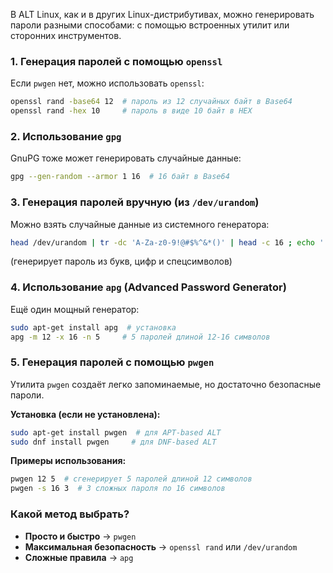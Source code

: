 В ALT Linux, как и в других Linux-дистрибутивах, можно генерировать пароли разными способами: с помощью встроенных утилит или сторонних инструментов.  


### **1. Генерация паролей с помощью `openssl`**  
Если `pwgen` нет, можно использовать `openssl`:  
```bash
openssl rand -base64 12  # пароль из 12 случайных байт в Base64
openssl rand -hex 10     # пароль в виде 10 байт в HEX
```


### **2. Использование `gpg`**  
GnuPG тоже может генерировать случайные данные:  
```bash
gpg --gen-random --armor 1 16  # 16 байт в Base64
```


### **3. Генерация паролей вручную (из `/dev/urandom`)**  
Можно взять случайные данные из системного генератора:  
```bash
head /dev/urandom | tr -dc 'A-Za-z0-9!@#$%^&*()' | head -c 16 ; echo ''
```
(генерирует пароль из букв, цифр и спецсимволов)



### **4. Использование `apg` (Advanced Password Generator)**  
Ещё один мощный генератор:  
```bash
sudo apt-get install apg  # установка
apg -m 12 -x 16 -n 5     # 5 паролей длиной 12-16 символов
```


### **5. Генерация паролей с помощью `pwgen`**  
Утилита `pwgen` создаёт легко запоминаемые, но достаточно безопасные пароли.  

**Установка (если не установлена):**  
```bash
sudo apt-get install pwgen  # для APT-based ALT
sudo dnf install pwgen     # для DNF-based ALT
```

**Примеры использования:**  
```bash
pwgen 12 5  # сгенерирует 5 паролей длиной 12 символов
pwgen -s 16 3  # 3 сложных пароля по 16 символов
```


### **Какой метод выбрать?**  
- **Просто и быстро** → `pwgen`  
- **Максимальная безопасность** → `openssl rand` или `/dev/urandom`  
- **Сложные правила** → `apg`  

